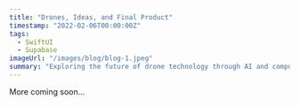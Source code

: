 ```yaml
---
title: "Drones, Ideas, and Final Product"
timestamp: "2022-02-06T00:00:00Z"
tags:
  - SwiftUI
  - Supabase
imageUrl: "/images/blog/blog-1.jpeg"
summary: "Exploring the future of drone technology through AI and computer vision. From facial detection algorithms to 3D facial mapping, discover how drones are revolutionizing security and beyond."
---
```


More coming soon...
